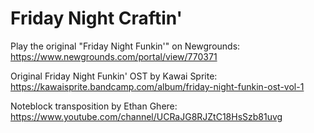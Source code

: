 # Friday Night Craftin'

Play the original "Friday Night Funkin'" on Newgrounds:
https://www.newgrounds.com/portal/view/770371

Original Friday Night Funkin' OST by Kawai Sprite:
https://kawaisprite.bandcamp.com/album/friday-night-funkin-ost-vol-1

Noteblock transposition by Ethan Ghere:
https://www.youtube.com/channel/UCRaJG8RJZtC18HsSzb81uvg
